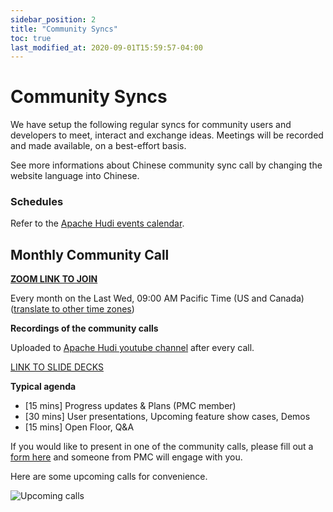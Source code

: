 ```yaml
---
sidebar_position: 2
title: "Community Syncs"
toc: true
last_modified_at: 2020-09-01T15:59:57-04:00
---
```


# Community Syncs

We have setup the following regular syncs for community users and developers to meet, interact and exchange ideas. 
Meetings will be recorded and made available, on a best-effort basis.

See more informations about Chinese community sync call by changing the website language into Chinese.

### Schedules

Refer to the [Apache Hudi events calendar](https://calendar.google.com/calendar/embed?src=rgpb1ta2mgp5au38fr2834poa8%40group.calendar.google.com&ctz=America%2FLos_Angeles).

## Monthly Community Call

**[ZOOM LINK TO JOIN](https://zoom.us/j/96743829685?pwd=S3pxRVVKTDljWVFVWW1IU1UvY0JEUT09)**

Every month on the Last Wed, 09:00 AM Pacific Time (US and Canada)([translate to other time zones](https://www.worldtimebuddy.com/?qm=1&lid=5368361,2643743,1264527,1796236&h=2643743&date=2022-5-25&sln=17-18&hf=1))

**Recordings of the community calls**

Uploaded to [Apache Hudi youtube channel](https://www.youtube.com/channel/UCs7AhE0BWaEPZSChrBR-Muw) after every call.

[LINK TO SLIDE DECKS](https://drive.google.com/drive/folders/1hsq-kerUsHDlJ3WDeysMQGnVTmttzHgB?usp=sharing)

**Typical agenda**

*   \[15 mins\] Progress updates & Plans (PMC member)
*   \[30 mins\] User presentations, Upcoming feature show cases, Demos
*   \[15 mins\] Open Floor, Q&A

If you would like to present in one of the community calls, please fill out a [form here](https://forms.gle/aMkb93ViHhzRRXqV9) and someone from PMC will engage with you.

Here are some upcoming calls for convenience. 

![Upcoming calls](/assets/images/upcoming-community-calls.png)
